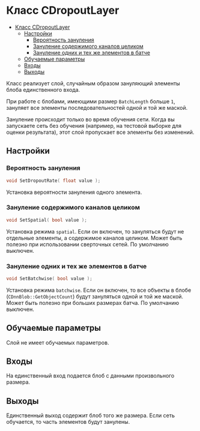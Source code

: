 # Класс CDropoutLayer

<!-- TOC -->

- [Класс CDropoutLayer](#класс-cdropoutlayer)
    - [Настройки](#настройки)
        - [Вероятность зануления](#вероятность-зануления)
        - [Зануление содержимого каналов целиком](#зануление-содержимого-каналов-целиком)
        - [Зануление одних и тех же элементов в батче](#зануление-одних-и-тех-же-элементов-в-батче)
    - [Обучаемые параметры](#обучаемые-параметры)
    - [Входы](#входы)
    - [Выходы](#выходы)

<!-- /TOC -->

Класс реализует слой, случайным образом зануляющий элементы блоба единственного входа.

При работе с блобами, имеющими размер `BatchLength` больше `1`, зануляет все элементы последовательностей одной и той же маской.

Зануление происходит только во время обучения сети. Когда вы запускаете сеть без обучения (например, на тестовой выборке для оценки результата), этот слой пропускает все элементы без изменений.

## Настройки

### Вероятность зануления

```c++
void SetDropoutRate( float value );
```

Установка вероятности зануления одного элемента.

### Зануление содержимого каналов целиком

```c++
void SetSpatial( bool value );
```

Установка режима `spatial`. Если он включен, то зануляться будут не отдельные элементы, а содержимое каналов целиком. Может быть полезно при использовании сверточных сетей. По умолчанию выключен.

### Зануление одних и тех же элементов в батче

```c++
void SetBatchwise( bool value );
```

Установка режима `batchwise`. Если он включен, то все объекты в блобе (`CDnnBlob::GetObjectCount`) будут зануляться одной и той же маской. Может быть полезно при больших размерах батча. По умолчанию выключен.

## Обучаемые параметры

Слой не имеет обучаемых параметров.

## Входы

На единственный вход подается блоб с данными произвольного размера.

## Выходы

Единственный выход содержит блоб того же размера. Если сеть обучается, то часть элементов будут занулены.
